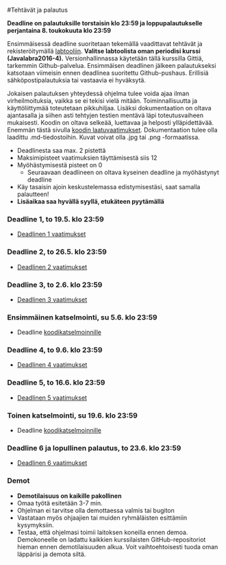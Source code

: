 ﻿#Tehtävät ja palautus

**Deadline on palautuksille torstaisin klo 23:59 ja loppupalautukselle perjantaina 8. toukokuuta klo 23:59**

Ensimmäisessä deadline suoritetaan tekemällä vaadittavat tehtävät ja rekisteröitymällä [labtooliin](http://tktl-labtool.herokuapp.com/register). **Valitse labtoolista oman periodisi kurssi (Javalabra2016-4).** Versionhallinnassa käytetään tällä kurssilla Gittiä, tarkemmin Github-palvelua. Ensimmäisen deadlinen jälkeen palautukseksi katsotaan viimeisin ennen deadlinea suoritettu Github-pushaus. Erillisiä sähköpostipalautuksia tai vastaavia ei hyväksytä.

Jokaisen palautuksen yhteydessä ohjelma tulee voida ajaa ilman virheilmoituksia, vaikka se ei tekisi vielä mitään. Toiminnallisuutta ja käyttöliittymää toteutetaan pikkuhiljaa. Lisäksi dokumentaation  on oltava ajantasalla ja siihen asti tehtyjen testien mentävä läpi toteutusvaiheen mukaisesti. Koodin on oltava selkeää, luettavaa ja helposti ylläpidettävää. Enemmän tästä sivulla [koodin laatuvaatimukset](Koodin-laatuvaatimukset.md). Dokumentaation tulee olla laadittu .md-tiedostoihin. Kuvat voivat olla .jpg tai .png -formaatissa.

* Deadlinesta saa max. 2 pistettä
* Maksimipisteet vaatimuksien täyttämisestä siis 12
* Myöhästymisestä pisteet on 0
  * Seuraavaan deadlineen on oltava kyseinen deadline ja myöhästynyt deadline
* Käy tasaisin ajoin keskustelemassa edistymisestäsi, saat samalla palautteen!
* **Lisäaikaa saa hyvällä syyllä, etukäteen pyytämällä**

### Deadline 1, to 19.5. klo 23:59
* [Deadlinen 1 vaatimukset](Deadline-1.md)

### Deadline 2, to 26.5. klo 23:59
* [Deadlinen 2 vaatimukset](Deadline-2.md)

### Deadline 3, to 2.6. klo 23:59
* [Deadlinen 3 vaatimukset](Deadline-3.md)

### Ensimmäinen katselmointi, su 5.6. klo 23:59
* Deadline [koodikatselmoinnille](Koodikatselmointi.md)

### Deadline 4, to 9.6. klo 23:59
* [Deadlinen 4 vaatimukset](Deadline-4.md)

### Deadline 5, to 16.6. klo 23:59
* [Deadlinen 5 vaatimukset](Deadline-5.md)

### Toinen katselmointi, su 19.6. klo 23:59
* Deadline [koodikatselmoinnille](Koodikatselmointi.md)

### Deadline 6 ja lopullinen palautus, to 23.6. klo 23:59
* [Deadlinen 6 vaatimukset](Deadline-6-lopullinen-palautus.md)

### Demot

* **Demotilaisuus on kaikille pakollinen**
* Omaa työtä esitetään 3-7 min.
* Ohjelman ei tarvitse olla demottaessa valmis tai bugiton
* Vastataan myös ohjaajien tai muiden ryhmäläisten esittämiin kysymyksiin.
* Testaa, että ohjelmasi toimii laitoksen koneilla ennen demoa. Demokoneelle on ladattu kaikkien kurssilaisten GitHub-repositoriot hieman ennen demotilaisuuden alkua. Voit vaihtoehtoisesti tuoda oman läppärisi ja demota siltä.
